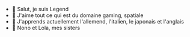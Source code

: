 - 👋 Salut, je suis Legend
- 👀 J'aime tout ce qui est du domaine gaming, spatiale
- 🌱 J'apprends actuellement l'allemend, l'italien, le japonais et l'anglais
- 💞️ Nono et Lola, mes sisters
